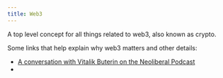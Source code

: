 ```yaml
---
title: Web3
---
```


A top level concept for all things related to web3, also known as crypto.

Some links that help explain why web3 matters and other details:
-  [A conversation with Vitalik Buterin on the Neoliberal Podcast](https://castro.fm/episode/mGrDyF)
-  
